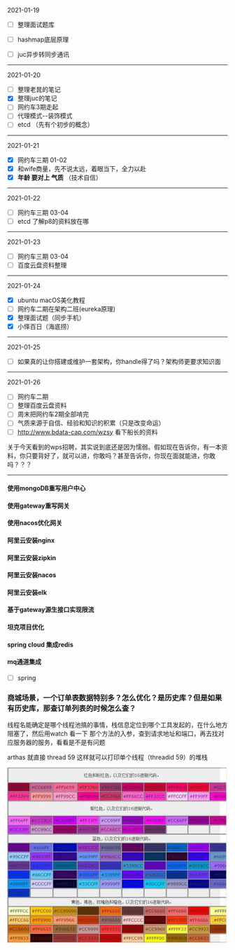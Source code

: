 2021-01-19

- [ ] 整理面试题库

- [ ] hashmap底层原理
- [ ] juc异步转同步通讯

---

2021-01-20

- [ ] 整理老晁的笔记
- [x] 整理juc的笔记
- [ ] 网约车3期走起
- [ ] 代理模式--装饰模式
- [ ] etcd （先有个初步的概念）

---

2021-01-21

- [x] 网约车三期 01-02
- [x] 和wife商量，先不说太远，着眼当下，全力以赴
- [x] **年龄 要对上 气质** （技术自信）

---

2021-01-22

- [ ] 网约车三期 03-04
- [ ] etcd 了解p8的资料放在哪

---

2021-01-23

- [ ] 网约车三期 03-04
- [ ] 百度云盘资料整理

---

2021-01-24

- [x] ubuntu macOS美化教程
- [ ] 网约车二期在架构二班(eureka原理)
- [x] 整理面试题（同步手机）
- [x] 小怿百日（海底捞）

---

2021-01-25

- [ ] 如果真的让你搭建或维护一套架构，你handle得了吗？架构师更要求知识面

---

2021-01-26

- [ ] 网约车二期
- [ ] 整理百度云盘资料
- [ ] 周末把网约车2期全部啃完
- [ ] 气质来源于自信、经验和知识的积累（只是改变命运）
- [ ] http://www.bdata-cap.com/wzsy 看下船长的资料

关于今天看到的wps招聘，其实说到底还是因为懦弱。假如现在告诉你，有一本资料，你只要背好了，就可以进，你敢吗？甚至告诉你，你现在面就能进，你敢吗？？？

---






#### 使用mongoDB重写用户中心

#### 使用gateway重写网关
#### 使用nacos优化网关
#### 阿里云安装nginx
#### 阿里云安装zipkin
#### 阿里云安装nacos
#### 阿里云安装elk

#### 基于gateway源生接口实现限流
#### 坦克项目优化
#### spring cloud 集成redis
#### mq通道集成

- [ ] spring

### 商城场景，一个订单表数据特别多？怎么优化？是历史库？但是如果有历史库，那查订单列表的时候怎么查？



线程名能确定是哪个线程池搞的事情，栈信息定位到哪个工具发起的，在什么地方阻塞了，然后用watch 看一下 那个方法的入参，查到请求地址和端口，再去找对应服务器的服务，看看是不是有问题



arthas 就直接 thread 59 这样就可以打印单个线程（threadid 59）的堆栈

![img](TODO.assets/3bf33a87e950352abfe3c6744343fbf2b3118bc8)